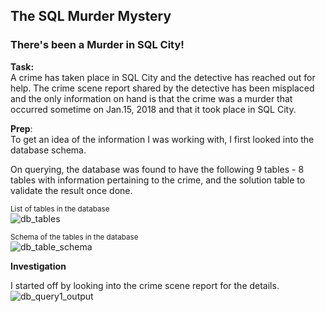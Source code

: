 ## The SQL Murder Mystery

### There's been a Murder in SQL City!

**Task:**</br>
A crime has taken place in SQL City and the detective has reached out for help. The crime scene report shared by the detective has been misplaced and the only information on hand is that the crime was a ​murder​ that occurred sometime on ​Jan.15, 2018​ and that it took place in ​SQL City​.

**Prep**:</br>
To get an idea of the information I was working with, I first looked into the database schema. </br>

On querying, the database was found to have the following 9 tables - 8 tables with information pertaining to the crime, and the solution table to validate the result once done. </br>

<sub>List of tables in the database</sub></br>
![db_tables](https://github.com/user-attachments/assets/c622de26-0dab-4685-9acc-8c67bc317f6d)

<sub>Schema of the tables in the database</sub></br>
![db_table_schema](https://github.com/user-attachments/assets/aa0b91c9-7de8-4507-bc00-833732258728)

**Investigation**</br>

I started off by looking into the crime scene report for the details. </br>
![db_query1_output](https://github.com/user-attachments/assets/61e08241-b512-46ec-b25d-da115d36081c)
   

